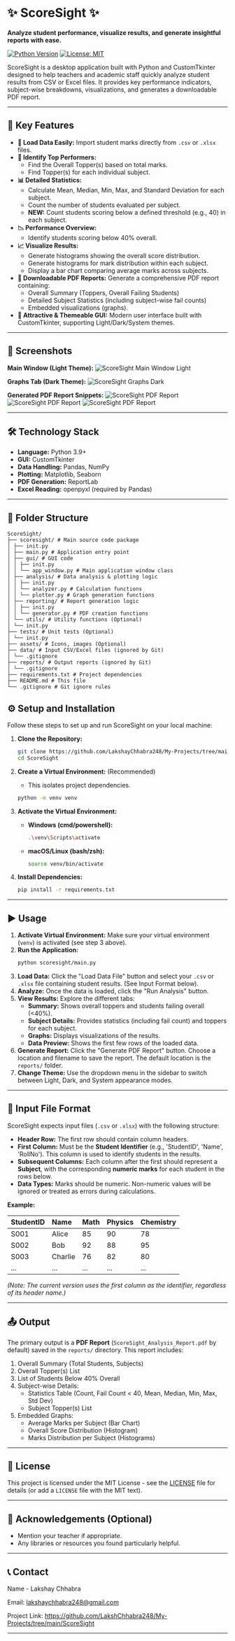 # ✨ ScoreSight ✨

**Analyze student performance, visualize results, and generate insightful reports with ease.**

[![Python Version](https://img.shields.io/badge/python-3.9%2B-blue.svg)](https://python.org)
[![License: MIT](https://img.shields.io/badge/License-MIT-yellow.svg)](https://opensource.org/licenses/MIT)
<!-- Optional: Add badges for build status, code coverage etc. if you set them up -->

<!-- Optional: Add a Logo or Banner Here -->
<!-- <p align="center">
  <img src="path/to/your/logo.png" alt="ScoreSight Logo" width="200"/>
</p> -->

ScoreSight is a desktop application built with Python and CustomTkinter designed to help teachers and academic staff quickly analyze student results from CSV or Excel files. It provides key performance indicators, subject-wise breakdowns, visualizations, and generates a downloadable PDF report.

---

## 🚀 Key Features

*   **📁 Load Data Easily:** Import student marks directly from `.csv` or `.xlsx` files.
*   **🥇 Identify Top Performers:**
    *   Find the Overall Topper(s) based on total marks.
    *   Find Topper(s) for each individual subject.
*   **📊 Detailed Statistics:**
    *   Calculate Mean, Median, Min, Max, and Standard Deviation for each subject.
    *   Count the number of students evaluated per subject.
    *   **NEW:** Count students scoring below a defined threshold (e.g., 40) in each subject.
*   **📉 Performance Overview:**
    *   Identify students scoring below 40% overall.
*   **📈 Visualize Results:**
    *   Generate histograms showing the overall score distribution.
    *   Generate histograms for mark distribution within each subject.
    *   Display a bar chart comparing average marks across subjects.
*   **📄 Downloadable PDF Reports:** Generate a comprehensive PDF report containing:
    *   Overall Summary (Toppers, Overall Failing Students)
    *   Detailed Subject Statistics (including subject-wise fail counts)
    *   Embedded visualizations (graphs).
*   **🎨 Attractive & Themeable GUI:** Modern user interface built with CustomTkinter, supporting Light/Dark/System themes.

---

## 📸 Screenshots


**Main Window (Light Theme):**
![ScoreSight Main Window Light](<assets/screenshot_main_light.png>)

**Graphs Tab (Dark Theme):**
![ScoreSight Graphs Dark](<assets/screenshot_graphs_dark.png>)

**Generated PDF Report Snippets:**
![ScoreSight PDF Report](<assets/screenshot_pdf_1.png>)
![ScoreSight PDF Report](<assets/screenshot_pdf_2.png>)
![ScoreSight PDF Report](<assets/screenshot_pdf_3.png>)

---

## 🛠️ Technology Stack

*   **Language:** Python 3.9+
*   **GUI:** CustomTkinter
*   **Data Handling:** Pandas, NumPy
*   **Plotting:** Matplotlib, Seaborn
*   **PDF Generation:** ReportLab
*   **Excel Reading:** openpyxl (required by Pandas)

---

## 📁 Folder Structure


```plaintext
ScoreSight/
├── scoresight/ # Main source code package
│ ├── init.py
│ ├── main.py # Application entry point
│ ├── gui/ # GUI code
│ │ ├── init.py
│ │ └── app_window.py # Main application window class
│ ├── analysis/ # Data analysis & plotting logic
│ │ ├── init.py
│ │ └── analyzer.py # Calculation functions
│ │ └── plotter.py # Graph generation functions
│ ├── reporting/ # Report generation logic
│ │ ├── init.py
│ │ └── generator.py # PDF creation functions
│ └── utils/ # Utility functions (Optional)
│ └── init.py
├── tests/ # Unit tests (Optional)
│ └── init.py
├── assets/ # Icons, images (Optional)
├── data/ # Input CSV/Excel files (ignored by Git)
│ └── .gitignore
├── reports/ # Output reports (ignored by Git)
│ └── .gitignore
├── requirements.txt # Project dependencies
├── README.md # This file
└── .gitignore # Git ignore rules
```


## ⚙️ Setup and Installation

Follow these steps to set up and run ScoreSight on your local machine:

1.  **Clone the Repository:**
    ```bash
    git clone https://github.com/LakshayChhabra248/My-Projects/tree/main/ScoreSight
    cd ScoreSight
    ```

2.  **Create a Virtual Environment:** (Recommended)
    *   This isolates project dependencies.
    ```bash
    python -m venv venv
    ```

3.  **Activate the Virtual Environment:**
    *   **Windows (cmd/powershell):**
        ```bash
        .\venv\Scripts\activate
        ```
    *   **macOS/Linux (bash/zsh):**
        ```bash
        source venv/bin/activate
        ```

4.  **Install Dependencies:**
    ```bash
    pip install -r requirements.txt
    ```

---

## ▶️ Usage

1.  **Activate Virtual Environment:** Make sure your virtual environment (`venv`) is activated (see step 3 above).
2.  **Run the Application:**
    ```bash
    python scoresight/main.py
    ```
3.  **Load Data:** Click the "Load Data File" button and select your `.csv` or `.xlsx` file containing student results. (See Input Format below).
4.  **Analyze:** Once the data is loaded, click the "Run Analysis" button.
5.  **View Results:** Explore the different tabs:
    *   **Summary:** Shows overall toppers and students failing overall (<40%).
    *   **Subject Details:** Provides statistics (including fail count) and toppers for each subject.
    *   **Graphs:** Displays visualizations of the results.
    *   **Data Preview:** Shows the first few rows of the loaded data.
6.  **Generate Report:** Click the "Generate PDF Report" button. Choose a location and filename to save the report. The default location is the `reports/` folder.
7.  **Change Theme:** Use the dropdown menu in the sidebar to switch between Light, Dark, and System appearance modes.

---

## 📄 Input File Format

ScoreSight expects input files (`.csv` or `.xlsx`) with the following structure:

*   **Header Row:** The first row should contain column headers.
*   **First Column:** Must be the **Student Identifier** (e.g., 'StudentID', 'Name', 'RollNo'). This column is used to identify students in the results.
*   **Subsequent Columns:** Each column after the first should represent a **Subject**, with the corresponding **numeric marks** for each student in the rows below.
*   **Data Types:** Marks should be numeric. Non-numeric values will be ignored or treated as errors during calculations.

**Example:**

| StudentID | Name    | Math | Physics | Chemistry |
| :-------- | :------ | :--- | :------ | :-------- |
| S001      | Alice   | 85   | 90      | 78        |
| S002      | Bob     | 92   | 88      | 95        |
| S003      | Charlie | 76   | 82      | 80        |
| ...       | ...     | ...  | ...     | ...       |

*(Note: The current version uses the *first column* as the identifier, regardless of its header name.)*

---

## 📤 Output

The primary output is a **PDF Report** (`ScoreSight_Analysis_Report.pdf` by default) saved in the `reports/` directory. This report includes:

1.  Overall Summary (Total Students, Subjects)
2.  Overall Topper(s) List
3.  List of Students Below 40% Overall
4.  Subject-wise Details:
    *   Statistics Table (Count, Fail Count < 40, Mean, Median, Min, Max, Std Dev)
    *   Subject Topper(s) List
5.  Embedded Graphs:
    *   Average Marks per Subject (Bar Chart)
    *   Overall Score Distribution (Histogram)
    *   Marks Distribution per Subject (Histograms)

---

## 📜 License

This project is licensed under the MIT License - see the [LICENSE](LICENSE) file for details (or add a `LICENSE` file with the MIT text).

---

## 🙌 Acknowledgements (Optional)

*   Mention your teacher if appropriate.
*   Any libraries or resources you found particularly helpful.

---

## 📞 Contact 

Name - Lakshay Chhabra

Email: <lakshaychhabra248@gmail.com>

Project Link: <https://github.com/LakshChhabra248/My-Projects/tree/main/ScoreSight>

---
